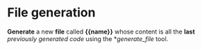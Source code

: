 # File generation 

**Generate** a new **file** called **{{name}}** whose content is all the **last** *previously generated code* using the **generate_file* tool.